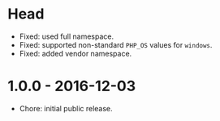 # Head

-   Fixed: used full namespace.
-   Fixed: supported non-standard `PHP_OS` values for `windows`.
-   Fixed: added vendor namespace.

# 1.0.0 - 2016-12-03

-   Chore: initial public release.
